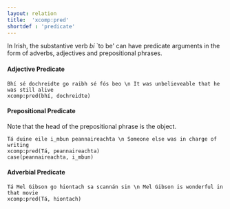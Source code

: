 ```yaml
---
layout: relation
title:  'xcomp:pred'
shortdef : 'predicate'
---
```


In Irish, the substantive verb _bí_ `to be' can have predicate arguments in the form of adverbs, adjectives and prepositional phrases.

#### Adjective Predicate
~~~ sdparse
Bhí sé dochreidte go raibh sé fós beo \n It was unbelieveable that he was still alive
xcomp:pred(bhí, dochreidte)
~~~

#### Prepositional Predicate
Note that the head of the prepositional phrase is the object.

~~~ sdparse
Tá duine eile i_mbun peannaireachta \n Someone else was in charge of writing
xcomp:pred(Tá, peannaireachta)
case(peannaireachta, i_mbun)
~~~


#### Adverbial Predicate
~~~ sdparse
Tá Mel Gibson go hiontach sa scannán sin \n Mel Gibson is wonderful in that movie
xcomp:pred(Tá, hiontach)
~~~








